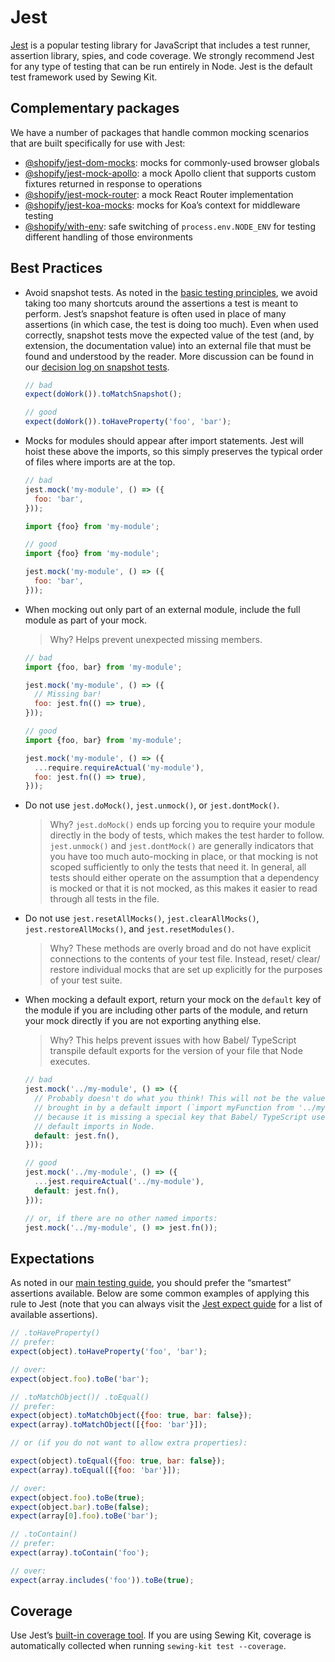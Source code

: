 # Jest

[Jest](https://facebook.github.io/jest/) is a popular testing library for JavaScript that includes a test runner, assertion library, spies, and code coverage. We strongly recommend Jest for any type of testing that can be run entirely in Node. Jest is the default test framework used by Sewing Kit.

## Complementary packages

We have a number of packages that handle common mocking scenarios that are built specifically for use with Jest:

* [@shopify/jest-dom-mocks](https://github.com/Shopify/quilt/blob/master/packages/jest-dom-mocks/README.md): mocks for commonly-used browser globals
* [@shopify/jest-mock-apollo](https://github.com/Shopify/quilt/blob/master/packages/jest-mock-apollo/README.md): a mock Apollo client that supports custom fixtures returned in response to operations
* [@shopify/jest-mock-router](https://github.com/Shopify/quilt/blob/master/packages/jest-mock-router/README.md): a mock React Router implementation
* [@shopify/jest-koa-mocks](https://github.com/Shopify/quilt/blob/master/packages/jest-koa-mocks/README.md): mocks for Koa’s context for middleware testing
* [@shopify/with-env](https://github.com/Shopify/quilt/blob/master/packages/with-env/README.md): safe switching of `process.env.NODE_ENV` for testing different handling of those environments

## Best Practices

* Avoid snapshot tests. As noted in the [basic testing principles](./Testing.md), we avoid taking too many shortcuts around the assertions a test is meant to perform. Jest’s snapshot feature is often used in place of many assertions (in which case, the test is doing too much). Even when used correctly, snapshot tests move the expected value of the test (and, by extension, the documentation value) into an external file that must be found and understood by the reader. More discussion can be found in our [decision log on snapshot tests](../Decision%20records/03%20-%20We%20do%20not%20use%20Jest%20snapshot%20tests.md).

  ```js
  // bad
  expect(doWork()).toMatchSnapshot();

  // good
  expect(doWork()).toHaveProperty('foo', 'bar');
  ```

* Mocks for modules should appear after import statements. Jest will hoist these above the imports, so this simply preserves the typical order of files where imports are at the top.

  ```js
  // bad
  jest.mock('my-module', () => ({
    foo: 'bar',
  }));

  import {foo} from 'my-module';

  // good
  import {foo} from 'my-module';

  jest.mock('my-module', () => ({
    foo: 'bar',
  }));
  ```

* When mocking out only part of an external module, include the full module as part of your mock.

  > Why? Helps prevent unexpected missing members.

  ```js
  // bad
  import {foo, bar} from 'my-module';

  jest.mock('my-module', () => ({
    // Missing bar!
    foo: jest.fn(() => true),
  }));

  // good
  import {foo, bar} from 'my-module';

  jest.mock('my-module', () => ({
    ...require.requireActual('my-module'),
    foo: jest.fn(() => true),
  }));
  ```

* Do not use `jest.doMock()`, `jest.unmock()`, or `jest.dontMock()`.

  > Why? `jest.doMock()` ends up forcing you to require your module directly in the body of tests, which makes the test harder to follow. `jest.unmock()` and `jest.dontMock()` are generally indicators that you have too much auto-mocking in place, or that mocking is not scoped sufficiently to only the tests that need it. In general, all tests should either operate on the assumption that a dependency is mocked or that it is not mocked, as this makes it easier to read through all tests in the file.

* Do not use `jest.resetAllMocks()`, `jest.clearAllMocks()`, `jest.restoreAllMocks()`, and `jest.resetModules()`.

  > Why? These methods are overly broad and do not have explicit connections to the contents of your test file. Instead, reset/ clear/ restore individual mocks that are set up explicitly for the purposes of your test suite.

* When mocking a default export, return your mock on the `default` key of the module if you are including other parts of the module, and return your mock directly if you are not exporting anything else.

  > Why? This helps prevent issues with how Babel/ TypeScript transpile default exports for the version of your file that Node executes.

  ```js
  // bad
  jest.mock('../my-module', () => ({
    // Probably doesn't do what you think! This will not be the value
    // brought in by a default import (`import myFunction from '../my-module';`)
    // because it is missing a special key that Babel/ TypeScript use to simulate
    // default imports in Node.
    default: jest.fn(),
  }));

  // good
  jest.mock('../my-module', () => ({
    ...jest.requireActual('../my-module'),
    default: jest.fn(),
  }));

  // or, if there are no other named imports:
  jest.mock('../my-module', () => jest.fn());
  ```

## Expectations

As noted in our [main testing guide](./Testing.md), you should prefer the “smartest” assertions available. Below are some common examples of applying this rule to Jest (note that you can always visit the [Jest expect guide](https://facebook.github.io/jest/docs/en/expect.html) for a list of available assertions).

```js
// .toHaveProperty()
// prefer:
expect(object).toHaveProperty('foo', 'bar');

// over:
expect(object.foo).toBe('bar');

// .toMatchObject()/ .toEqual()
// prefer:
expect(object).toMatchObject({foo: true, bar: false});
expect(array).toMatchObject([{foo: 'bar'}]);

// or (if you do not want to allow extra properties):

expect(object).toEqual({foo: true, bar: false});
expect(array).toEqual([{foo: 'bar'}]);

// over:
expect(object.foo).toBe(true);
expect(object.bar).toBe(false);
expect(array[0].foo).toBe('bar');

// .toContain()
// prefer:
expect(array).toContain('foo');

// over:
expect(array.includes('foo')).toBe(true);
```

## Coverage

Use Jest’s [built-in coverage tool](https://facebook.github.io/jest/docs/en/cli.html#coverage). If you are using Sewing Kit, coverage is automatically collected when running `sewing-kit test --coverage`.
